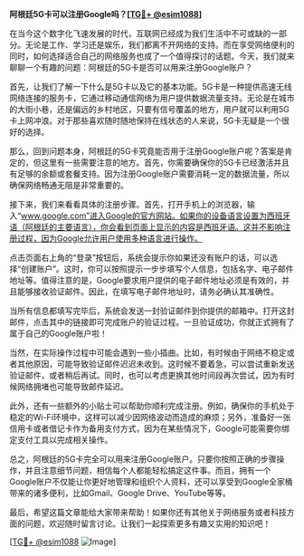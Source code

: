 **阿根廷5G卡可以注册Google吗？[[TG💪+ @esim1088](https://t.me/s/esim1088)]**

在当今这个数字化飞速发展的时代，互联网已经成为我们生活中不可或缺的一部分。无论是工作、学习还是娱乐，我们都离不开网络的支持。而在享受网络便利的同时，如何选择适合自己的网络服务也成了一个值得探讨的话题。今天，我们就来聊聊一个有趣的问题：阿根廷的5G卡是否可以用来注册Google账户？

首先，让我们了解一下什么是5G卡以及它的基本功能。5G卡是一种提供高速无线网络连接的服务卡，它通过移动通信网络为用户提供数据流量支持。无论是在城市的大街小巷，还是偏远的乡村地区，只要有信号覆盖的地方，用户就可以利用5G卡上网冲浪。对于那些喜欢随时随地保持在线状态的人来说，5G卡无疑是一个很好的选择。

那么，回到问题本身，阿根廷的5G卡究竟能否用于注册Google账户呢？答案是肯定的，但这里有一些需要注意的地方。首先，你需要确保你的5G卡已经激活并且有足够的余额或套餐支持。因为注册Google账户需要消耗一定的数据流量，所以确保网络畅通无阻是非常重要的。

接下来，我们来看看具体的注册步骤。首先，打开手机上的浏览器，输入“www.google.com”进入Google的官方网站。如果你的设备语言设置为西班牙语（阿根廷的主要语言），你会看到页面上显示的内容是西班牙语。这并不影响注册过程，因为Google允许用户使用多种语言进行操作。

点击页面右上角的“登录”按钮后，系统会提示你如果还没有账户的话，可以选择“创建账户”。这时，你可以按照提示一步步填写个人信息，包括名字、电子邮件地址等。值得注意的是，Google要求用户提供的电子邮件地址必须是有效的，并且能够接收验证邮件。因此，在填写电子邮件地址时，请务必确认其准确性。

当所有信息都填写完毕后，系统会发送一封验证邮件到你提供的邮箱中。打开这封邮件，点击其中的链接即可完成账户的验证过程。一旦验证成功，你就正式拥有了属于自己的Google账户啦！

当然，在实际操作过程中可能会遇到一些小插曲。比如，有时候由于网络不稳定或者其他原因，可能导致验证邮件迟迟未收到。这时候不要着急，可以尝试重新发送验证邮件，或者稍后再试。同时，也可以考虑更换其他时间段再次尝试，因为有时候网络拥堵也可能导致邮件延迟。

此外，还有一些额外的小贴士可以帮助你顺利完成注册。例如，确保你的手机处于稳定的Wi-Fi环境中，这样可以减少因网络波动而造成的麻烦；另外，准备好一张信用卡或者借记卡作为备用支付方式，因为在某些情况下，Google可能需要你绑定支付工具以完成相关操作。

总之，阿根廷的5G卡完全可以用来注册Google账户。只要你按照正确的步骤操作，并且注意细节问题，相信每个人都能轻松搞定这件事。而且，拥有一个Google账户不仅能让你更好地管理和组织个人资料，还可以享受到Google全家桶带来的诸多便利，比如Gmail、Google Drive、YouTube等等。

最后，希望这篇文章能给大家带来帮助！如果你还有其他关于网络服务或者科技方面的问题，欢迎随时留言讨论。让我们一起探索更多有趣又实用的知识吧！

[[TG💪+ @esim1088](https://t.me/s/esim1088) ![Image](https://i.postimg.cc/4NQfJmqS/Snipaste-2025-05-13-00-14-12.png)]
